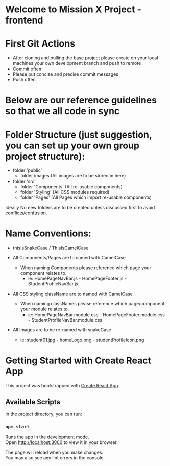 # Welcome to  Mission X Project - frontend

# First Git Actions
- After cloning and pulling the base project please create on your local machines your own development branch and push to remote
- Commit often
- Please put concise and precise commit messages
- Push often

# Below are our reference guidelines so that we all code in sync
# Folder Structure (just suggestion, you can set up your own group project structure):
- folder 'public'
    - folder images (All images are to be stored in here)
- folder 'src'
    - folder 'Components' (All re-usable components)
    - folder 'Styling' (All CSS modules required)
    - folder 'Pages' (All Pages which import re-usable components)

Ideally No new folders are to be created unless discussed first to avoid conflicts/confusion.

# Name Conventions:
- thisIsSnakeCase / ThisIsCamelCase

- All Components/Pages are to named with CamelCase
    - When naming Components please reference which page your component relates to.
        - ie: HomePageNavBar.js - HomePageFooter.js - StudentProfileNavBar.js

- All CSS styling className are to named with CamelCase 
    - When naming classNames please reference which page/component your module relates to.
        - ie: HomePageNavBar.module.css - HomePageFooter.module.css - StudentProfileNavBar.module.css
- All Images are to be re-named with snakeCase
    - ie: student01.jpg - homeLogo.png - studentProfileIcon.png

# Getting Started with Create React App

This project was bootstrapped with [Create React App](https://github.com/facebook/create-react-app).

## Available Scripts

In the project directory, you can run:

### `npm start`

Runs the app in the development mode.\
Open [http://localhost:3000](http://localhost:3000) to view it in your browser.

The page will reload when you make changes.\
You may also see any lint errors in the console.
